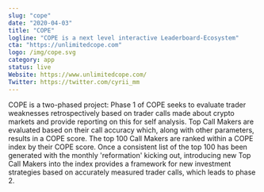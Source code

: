 ```yaml
---
slug: "cope"
date: "2020-04-03"
title: "COPE"
logline: "COPE is a next level interactive Leaderboard-Ecosystem"
cta: "https://unlimitedcope.com"
logo: /img/cope.svg
category: app
status: live
Website: https://www.unlimitedcope.com/
Twitter: https://twitter.com/cyrii_mm
---
```


COPE is a two-phased project: Phase 1 of COPE seeks to evaluate trader weaknesses retrospectively based on trader calls made about crypto markets and provide reporting on this for self analysis. Top Call Makers are evaluated based on their call accuracy which, along with other parameters, results in a COPE score. The top 100 Call Makers are ranked within a COPE index by their COPE score. Once a consistent list of the top 100 has been generated with the monthly 'reformation' kicking out, introducing new Top Call Makers into the index provides a framework for new investment strategies based on accurately measured trader calls, which leads to phase 2.

